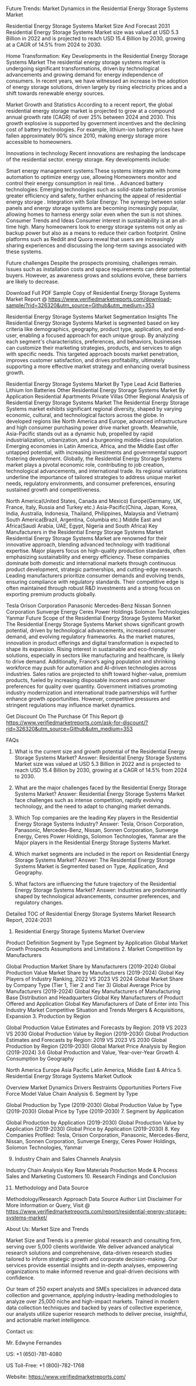 Future Trends: Market Dynamics in the Residential Energy Storage Systems Market


Residential Energy Storage Systems Market Size And Forecast 2031
Residential Energy Storage Systems Market size was valued at USD 5.3 Billion in 2022 and is projected to reach USD 15.4 Billion by 2030, growing at a CAGR of 14.5% from 2024 to 2030.

Home Transformation: Key Developments in the Residential Energy Storage Systems Market
The residential energy storage systems market is undergoing significant transformations, driven by technological advancements and growing demand for energy independence of consumers. In recent years, we have witnessed an increase in the adoption of energy storage solutions, driven largely by rising electricity prices and a shift towards renewable energy sources.

Market Growth and Statistics
According to a recent report, the global residential energy storage market is projected to grow at a compound annual growth rate (CAGR) of over 25% between 2024 and 2030. This growth explosive is supported by government incentives and the declining cost of battery technologies. For example, lithium-ion battery prices have fallen approximately 90% since 2010, making energy storage more accessible to homeowners.

Innovations in technology
Recent innovations are reshaping the landscape of the residential sector. energy storage. Key developments include:

Smart energy management systems:These systems integrate with home automation to optimize energy use, allowing Homeowners monitor and control their energy consumption in real time. .
Advanced battery technologies: Emerging technologies such as solid-state batteries promise greater efficiency and safety, further enhancing the appeal of residential energy storage .
Integration with Solar Energy: The synergy between solar panels and energy storage systems are becoming increasingly popular, allowing homes to harness energy solar even when the sun is not shines.
Consumer Trends and Ideas
Consumer interest in sustainability is at an all-time high. Many homeowners look to energy storage systems not only as backup power but also as a means to reduce their carbon footprint. Online platforms such as Reddit and Quora reveal that users are increasingly sharing experiences and discussing the long-term savings associated with these systems.

Future challenges
Despite the prospects promising, challenges remain. Issues such as installation costs and space requirements can deter potential buyers. However, as awareness grows and solutions evolve, these barriers are likely to decrease.

Download Full PDF Sample Copy of Residential Energy Storage Systems Market Report @ https://www.verifiedmarketreports.com/download-sample/?rid=326320&utm_source=Github&utm_medium=353

Residential Energy Storage Systems Market Segmentation Insights
The Residential Energy Storage Systems Market is segmented based on key criteria like demographics, geography, product type, application, and end-user, enabling a focused approach for each unique group. By analyzing each segment's characteristics, preferences, and behaviors, businesses can customize their marketing strategies, products, and services to align with specific needs. This targeted approach boosts market penetration, improves customer satisfaction, and drives profitability, ultimately supporting a more effective market strategy and enhancing overall business growth.

Residential Energy Storage Systems Market By Type
Lead Acid Batteries
Lithium Ion Batteries
Other
Residential Energy Storage Systems Market By Application
Residential Apartments
Private Villas
Other
Regional Analysis of Residential Energy Storage Systems Market
The Residential Energy Storage Systems market exhibits significant regional diversity, shaped by varying economic, cultural, and technological factors across the globe. In developed regions like North America and Europe, advanced infrastructure and high consumer purchasing power drive market growth. Meanwhile, Asia-Pacific stands out as a dynamic hub, propelled by rapid industrialization, urbanization, and a burgeoning middle-class population. Emerging economies in Latin America, Africa, and the Middle East offer untapped potential, with increasing investments and governmental support fostering development. Globally, the Residential Energy Storage Systems market plays a pivotal economic role, contributing to job creation, technological advancements, and international trade. Its regional variations underline the importance of tailored strategies to address unique market needs, regulatory environments, and consumer preferences, ensuring sustained growth and competitiveness.

North America(United States, Canada and Mexico)
Europe(Germany, UK, France, Italy, Russia and Turkey etc.)
Asia-Pacific(China, Japan, Korea, India, Australia, Indonesia, Thailand, Philippines, Malaysia and Vietnam)
South America(Brazil, Argentina, Columbia etc.)
Middle East and Africa(Saudi Arabia, UAE, Egypt, Nigeria and South Africa)
Key Manufacturers in the Residential Energy Storage Systems Market
Residential Energy Storage Systems Market are renowned for their innovative approach, blending advanced technology with traditional expertise. Major players focus on high-quality production standards, often emphasizing sustainability and energy efficiency. These companies dominate both domestic and international markets through continuous product development, strategic partnerships, and cutting-edge research. Leading manufacturers prioritize consumer demands and evolving trends, ensuring compliance with regulatory standards. Their competitive edge is often maintained through robust R&D investments and a strong focus on exporting premium products globally.

Tesla
Orison Corporation
Panasonic
Mercedes-Benz
Nissan
Sonnen Corporation
Sunverge Energy
Ceres Power Holdings
Solomon Technologies
Yanmar
Future Scope of the Residential Energy Storage Systems Market
The Residential Energy Storage Systems Market shows significant growth potential, driven by technological advancements, increased consumer demand, and evolving regulatory frameworks. As the market matures, innovation in product offerings and digital transformation is expected to shape its expansion. Rising interest in sustainable and eco-friendly solutions, especially in sectors like manufacturing and healthcare, is likely to drive demand. Additionally, France’s aging population and shrinking workforce may push for automation and AI-driven technologies across industries. Sales ratios are projected to shift toward higher-value, premium products, fueled by increasing disposable incomes and consumer preferences for quality over quantity. Government initiatives promoting industry modernization and international trade partnerships will further enhance growth opportunities. However, competitive pressures and stringent regulations may influence market dynamics.

Get Discount On The Purchase Of This Report @ https://www.verifiedmarketreports.com/ask-for-discount/?rid=326320&utm_source=Github&utm_medium=353

FAQs
1. What is the current size and growth potential of the Residential Energy Storage Systems Market?
Answer: Residential Energy Storage Systems Market size was valued at USD 5.3 Billion in 2022 and is projected to reach USD 15.4 Billion by 2030, growing at a CAGR of 14.5% from 2024 to 2030.

2. What are the major challenges faced by the Residential Energy Storage Systems Market?
Answer: Residential Energy Storage Systems Market face challenges such as intense competition, rapidly evolving technology, and the need to adapt to changing market demands.

3. Which Top companies are the leading Key players in the Residential Energy Storage Systems Industry?
Answer: Tesla, Orison Corporation, Panasonic, Mercedes-Benz, Nissan, Sonnen Corporation, Sunverge Energy, Ceres Power Holdings, Solomon Technologies, Yanmar are the Major players in the Residential Energy Storage Systems Market.

4. Which market segments are included in the report on Residential Energy Storage Systems Market?
Answer: The Residential Energy Storage Systems Market is Segmented based on Type, Application, And Geography.

5. What factors are influencing the future trajectory of the Residential Energy Storage Systems Market?
Answer: Industries are predominantly shaped by technological advancements, consumer preferences, and regulatory changes.

Detailed TOC of Residential Energy Storage Systems Market Research Report, 2024-2031
1. Residential Energy Storage Systems Market Overview

Product Definition
Segment by Type
Segment by Application
Global Market Growth Prospects
Assumptions and Limitations
2. Market Competition by Manufacturers

Global Production Market Share by Manufacturers (2019-2024)
Global Production Value Market Share by Manufacturers (2019-2024)
Global Key Players of Industry Ranking, 2022 VS 2023 VS 2024
Global Market Share by Company Type (Tier 1, Tier 2 and Tier 3)
Global Average Price by Manufacturers (2019-2024)
Global Key Manufacturers of Manufacturing Base Distribution and Headquarters
Global Key Manufacturers of Product Offered and Application
Global Key Manufacturers of Date of Enter into This Industry
Market Competitive Situation and Trends
Mergers & Acquisitions, Expansion
3. Production by Region

Global Production Value Estimates and Forecasts by Region: 2019 VS 2023 VS 2030
Global Production Value by Region (2019-2030)
Global Production Estimates and Forecasts by Region: 2019 VS 2023 VS 2030
Global Production by Region (2019-2030)
Global Market Price Analysis by Region (2019-2024) 3.6 Global Production and Value, Year-over-Year Growth
4. Consumption by Geography

North America
Europe
Asia Pacific
Latin America, Middle East & Africa
5. Residential Energy Storage Systems Market Outlook

Overview
Market Dynamics
Drivers
Restraints
Opportunities
Porters Five Force Model
Value Chain Analysis 
6. Segment by Type

Global Production by Type (2019-2030)
Global Production Value by Type (2019-2030)
Global Price by Type (2019-2030)
7. Segment by Application

Global Production by Application (2019-2030)
Global Production Value by Application (2019-2030)
Global Price by Application (2019-2030)
8. Key Companies Profiled: Tesla, Orison Corporation, Panasonic, Mercedes-Benz, Nissan, Sonnen Corporation, Sunverge Energy, Ceres Power Holdings, Solomon Technologies, Yanmar

9. Industry Chain and Sales Channels Analysis

Industry Chain Analysis
Key Raw Materials
Production Mode & Process
Sales and Marketing
Customers
10. Research Findings and Conclusion

11. Methodology and Data Source

Methodology/Research Approach
Data Source
Author List
Disclaimer
For More Information or Query, Visit @ https://www.verifiedmarketreports.com/report/residential-energy-storage-systems-market/

About Us: Market Size and Trends

Market Size and Trends is a premier global research and consulting firm, serving over 5,000 clients worldwide. We deliver advanced analytical research solutions and comprehensive, data-driven research studies tailored to inform strategic growth and corporate decision-making. Our services provide essential insights and in-depth analyses, empowering organizations to make informed revenue and goal-driven decisions with confidence.

Our team of 250 expert analysts and SMEs specializes in advanced data collection and governance, applying industry-leading methodologies to analyze over 25,000 niche and high-impact markets. Trained in modern data collection techniques and backed by years of collective experience, our analysts utilize superior research methods to deliver precise, insightful, and actionable market intelligence.

Contact us:

Mr. Edwyne Fernandes

US: +1 (650)-781-4080

US Toll-Free: +1 (800)-782-1768

Website: https://www.verifiedmarketreports.com/
